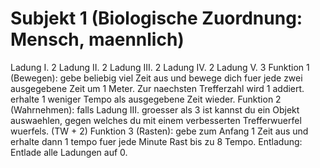 # Subjekt 1 (Biologische Zuordnung: Mensch, maennlich)
Ladung I. 2
Ladung II. 2
Ladung III. 2
Ladung IV. 2
Ladung V. 3
Funktion 1 (Bewegen): gebe beliebig viel Zeit aus und bewege dich fuer jede zwei ausgegebene Zeit um 1 Meter. Zur naechsten Trefferzahl wird 1 addiert. erhalte 1 weniger Tempo als ausgegebene Zeit wieder.
Funktion 2 (Wahrnehmen): falls Ladung III. groesser als 3 ist kannst du ein Objekt auswaehlen, gegen welches du mit einem verbesserten Trefferwuerfel wuerfels. (TW + 2)
Funktion 3 (Rasten): gebe zum Anfang 1 Zeit aus und erhalte dann 1 tempo fuer jede Minute Rast bis zu 8 Tempo.
Entladung: Entlade alle Ladungen auf 0.